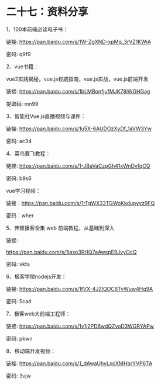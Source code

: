# 二十七：资料分享

 1、100本前端必读电子书：

链接: https://pan.baidu.com/s/1W-ZgXND-xpMq_3rVZ1KWiA 

密码: q9f9

2、vue书籍：

vue2实践揭秘，vue.js权威指南，vue.js实战，vue.js前端开发

链接: https://pan.baidu.com/s/1bLMBonfjufMJK78lWGHGag

 提取码: mn99

3、智能社Vue.js直播视频与课件：

链接: https://pan.baidu.com/s/1u5X-6AUDOzXyDf_1aVW3Yw 

密码: ac34

4、菜鸟要飞教程：

链接: https://pan.baidu.com/s/1-JBaVaCzpGh41xWnDvfqCQ 

密码: b9s6

vue学习视频：

链接：https://pan.baidu.com/s/1rTgWX33TGWoKkdupyyz9FQ 

密码：wher

5、传智播客全集 web 前端教程，从基础到深入

链接: 

https://pan.baidu.com/s/1Iaso3RHQ7aAwspE9JvyOcQ 

密码: vkfa

6、极客学院nodejs开发：

链接: https://pan.baidu.com/s/1fVX-4JZlQOC6TvWuw4Hq9A 

密码: 5cad

7、极客web大前端工程师：

链接: https://pan.baidu.com/s/1v1j2PD6wdQZvoD3WGRYAPw 

密码: pkwn

8、移动端开发视频：

链接: https://pan.baidu.com/s/1_dAwaUhyLqcXMHbrYVP6TA 

密码: 3vjw
